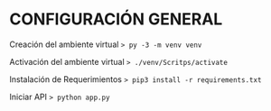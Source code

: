 # CONFIGURACIÓN GENERAL

Creación del ambiente virtual
`> py -3 -m venv venv`

Activación del ambiente virtual
`> ./venv/Scritps/activate`

Instalación de Requerimientos
`> pip3 install -r requirements.txt`

Iniciar API
`> python app.py`